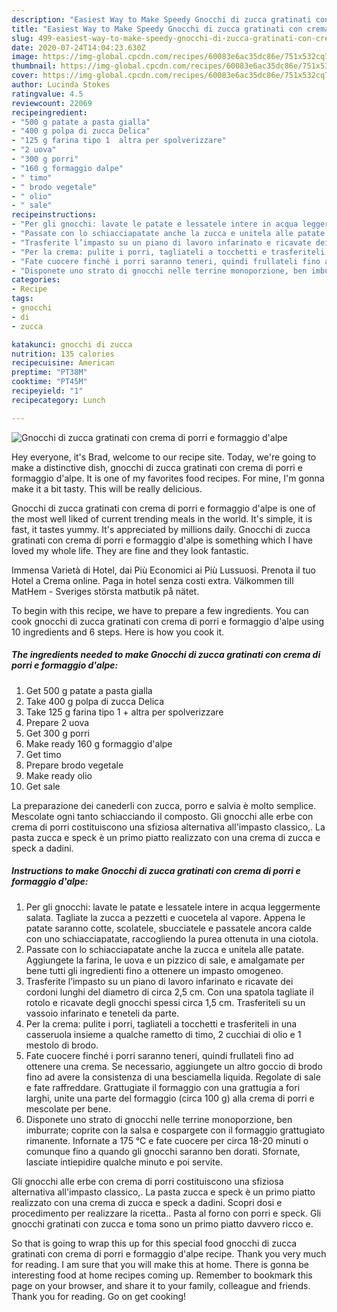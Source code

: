 ```yaml
---
description: "Easiest Way to Make Speedy Gnocchi di zucca gratinati con crema di porri e formaggio d&amp;#39;alpe"
title: "Easiest Way to Make Speedy Gnocchi di zucca gratinati con crema di porri e formaggio d&amp;#39;alpe"
slug: 499-easiest-way-to-make-speedy-gnocchi-di-zucca-gratinati-con-crema-di-porri-e-formaggio-d-and-39-alpe
date: 2020-07-24T14:04:23.630Z
image: https://img-global.cpcdn.com/recipes/60083e6ac35dc86e/751x532cq70/gnocchi-di-zucca-gratinati-con-crema-di-porri-e-formaggio-dalpe-recipe-main-photo.jpg
thumbnail: https://img-global.cpcdn.com/recipes/60083e6ac35dc86e/751x532cq70/gnocchi-di-zucca-gratinati-con-crema-di-porri-e-formaggio-dalpe-recipe-main-photo.jpg
cover: https://img-global.cpcdn.com/recipes/60083e6ac35dc86e/751x532cq70/gnocchi-di-zucca-gratinati-con-crema-di-porri-e-formaggio-dalpe-recipe-main-photo.jpg
author: Lucinda Stokes
ratingvalue: 4.5
reviewcount: 22069
recipeingredient:
- "500 g patate a pasta gialla"
- "400 g polpa di zucca Delica"
- "125 g farina tipo 1  altra per spolverizzare"
- "2 uova"
- "300 g porri"
- "160 g formaggio dalpe"
- " timo"
- " brodo vegetale"
- " olio"
- " sale"
recipeinstructions:
- "Per gli gnocchi: lavate le patate e lessatele intere in acqua leggermente salata. Tagliate la zucca a pezzetti e cuocetela al vapore. Appena le patate saranno cotte, scolatele, sbucciatele e passatele ancora calde con uno schiacciapatate, raccogliendo la purea ottenuta in una ciotola."
- "Passate con lo schiacciapatate anche la zucca e unitela alle patate. Aggiungete la farina, le uova e un pizzico di sale, e amalgamate per bene tutti gli ingredienti fino a ottenere un impasto omogeneo."
- "Trasferite l’impasto su un piano di lavoro infarinato e ricavate dei cordoni lunghi del diametro di circa 2,5 cm. Con una spatola tagliate il rotolo e ricavate degli gnocchi spessi circa 1,5 cm. Trasferiteli su un vassoio infarinato e teneteli da parte."
- "Per la crema: pulite i porri, tagliateli a tocchetti e trasferiteli in una casseruola insieme a qualche rametto di timo, 2 cucchiai di olio e 1 mestolo di brodo."
- "Fate cuocere finché i porri saranno teneri, quindi frullateli fino ad ottenere una crema. Se necessario, aggiungete un altro goccio di brodo fino ad avere la consistenza di una besciamella liquida. Regolate di sale e fate raffreddare. Grattugiate il formaggio con una grattugia a fori larghi, unite una parte del formaggio (circa 100 g) alla crema di porri e mescolate per bene."
- "Disponete uno strato di gnocchi nelle terrine monoporzione, ben imburrate; coprite con la salsa e cospargete con il formaggio grattugiato rimanente. Infornate a 175 °C e fate cuocere per circa 18-20 minuti o comunque fino a quando gli gnocchi saranno ben dorati. Sfornate, lasciate intiepidire qualche minuto e poi servite."
categories:
- Recipe
tags:
- gnocchi
- di
- zucca

katakunci: gnocchi di zucca 
nutrition: 135 calories
recipecuisine: American
preptime: "PT38M"
cooktime: "PT45M"
recipeyield: "1"
recipecategory: Lunch

---
```



![Gnocchi di zucca gratinati con crema di porri e formaggio d&#39;alpe](https://img-global.cpcdn.com/recipes/60083e6ac35dc86e/751x532cq70/gnocchi-di-zucca-gratinati-con-crema-di-porri-e-formaggio-dalpe-recipe-main-photo.jpg)

Hey everyone, it's Brad, welcome to our recipe site. Today, we're going to make a distinctive dish, gnocchi di zucca gratinati con crema di porri e formaggio d&#39;alpe. It is one of my favorites food recipes. For mine, I'm gonna make it a bit tasty. This will be really delicious.

Gnocchi di zucca gratinati con crema di porri e formaggio d&#39;alpe is one of the most well liked of current trending meals in the world. It's simple, it is fast, it tastes yummy. It's appreciated by millions daily. Gnocchi di zucca gratinati con crema di porri e formaggio d&#39;alpe is something which I have loved my whole life. They are fine and they look fantastic.

Immensa Varietà di Hotel, dai Più Economici ai Più Lussuosi. Prenota il tuo Hotel a Crema online. Paga in hotel senza costi extra. Välkommen till MatHem - Sveriges största matbutik på nätet.


To begin with this recipe, we have to prepare a few ingredients. You can cook gnocchi di zucca gratinati con crema di porri e formaggio d&#39;alpe using 10 ingredients and 6 steps. Here is how you cook it.

<!--inarticleads1-->

##### The ingredients needed to make Gnocchi di zucca gratinati con crema di porri e formaggio d&#39;alpe:

1. Get 500 g patate a pasta gialla
1. Take 400 g polpa di zucca Delica
1. Take 125 g farina tipo 1 + altra per spolverizzare
1. Prepare 2 uova
1. Get 300 g porri
1. Make ready 160 g formaggio d&#39;alpe
1. Get  timo
1. Prepare  brodo vegetale
1. Make ready  olio
1. Get  sale


La preparazione dei canederli con zucca, porro e salvia è molto semplice. Mescolate ogni tanto schiacciando il composto. Gli gnocchi alle erbe con crema di porri costituiscono una sfiziosa alternativa all&#39;impasto classico,. La pasta zucca e speck è un primo piatto realizzato con una crema di zucca e speck a dadini. 

<!--inarticleads2-->

##### Instructions to make Gnocchi di zucca gratinati con crema di porri e formaggio d&#39;alpe:

1. Per gli gnocchi: lavate le patate e lessatele intere in acqua leggermente salata. Tagliate la zucca a pezzetti e cuocetela al vapore. Appena le patate saranno cotte, scolatele, sbucciatele e passatele ancora calde con uno schiacciapatate, raccogliendo la purea ottenuta in una ciotola.
1. Passate con lo schiacciapatate anche la zucca e unitela alle patate. Aggiungete la farina, le uova e un pizzico di sale, e amalgamate per bene tutti gli ingredienti fino a ottenere un impasto omogeneo.
1. Trasferite l’impasto su un piano di lavoro infarinato e ricavate dei cordoni lunghi del diametro di circa 2,5 cm. Con una spatola tagliate il rotolo e ricavate degli gnocchi spessi circa 1,5 cm. Trasferiteli su un vassoio infarinato e teneteli da parte.
1. Per la crema: pulite i porri, tagliateli a tocchetti e trasferiteli in una casseruola insieme a qualche rametto di timo, 2 cucchiai di olio e 1 mestolo di brodo.
1. Fate cuocere finché i porri saranno teneri, quindi frullateli fino ad ottenere una crema. Se necessario, aggiungete un altro goccio di brodo fino ad avere la consistenza di una besciamella liquida. Regolate di sale e fate raffreddare. Grattugiate il formaggio con una grattugia a fori larghi, unite una parte del formaggio (circa 100 g) alla crema di porri e mescolate per bene.
1. Disponete uno strato di gnocchi nelle terrine monoporzione, ben imburrate; coprite con la salsa e cospargete con il formaggio grattugiato rimanente. Infornate a 175 °C e fate cuocere per circa 18-20 minuti o comunque fino a quando gli gnocchi saranno ben dorati. Sfornate, lasciate intiepidire qualche minuto e poi servite.


Gli gnocchi alle erbe con crema di porri costituiscono una sfiziosa alternativa all&#39;impasto classico,. La pasta zucca e speck è un primo piatto realizzato con una crema di zucca e speck a dadini. Scopri dosi e procedimento per realizzare la ricetta.. Pasta al forno con porri e speck. Gli gnocchi gratinati con zucca e toma sono un primo piatto davvero ricco e. 

So that is going to wrap this up for this special food gnocchi di zucca gratinati con crema di porri e formaggio d&#39;alpe recipe. Thank you very much for reading. I am sure that you will make this at home. There is gonna be interesting food at home recipes coming up. Remember to bookmark this page on your browser, and share it to your family, colleague and friends. Thank you for reading. Go on get cooking!
